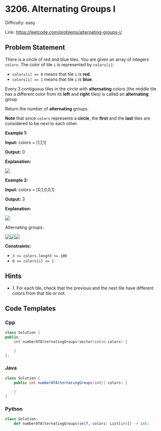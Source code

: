 # 3206. Alternating Groups I

Difficulty: easy

Link: https://leetcode.com/problems/alternating-groups-i/

## Problem Statement

There is a circle of red and blue tiles. You are given an array of integers `colors`. The color of tile `i` is represented by `colors[i]`:

* `colors[i] == 0` means that tile `i` is **red**.
* `colors[i] == 1` means that tile `i` is **blue**.

Every 3 contiguous tiles in the circle with **alternating** colors (the middle tile has a different color from its **left** and **right** tiles) is called an **alternating** group.

Return the number of **alternating** groups.

**Note** that since `colors` represents a **circle**, the **first** and the **last** tiles are considered to be next to each other.

**Example 1:**

**Input:** colors \= \[1,1,1]

**Output:** 0

**Explanation:**

![](https://assets.leetcode.com/uploads/2024/05/16/image_2024-05-16_23-53-171.png)

**Example 2:**

**Input:** colors \= \[0,1,0,0,1]

**Output:** 3

**Explanation:**

![](https://assets.leetcode.com/uploads/2024/05/16/image_2024-05-16_23-47-491.png)

Alternating groups:

**![](https://assets.leetcode.com/uploads/2024/05/16/image_2024-05-16_23-50-441.png)**![](https://assets.leetcode.com/uploads/2024/05/16/image_2024-05-16_23-48-211.png)**![](https://assets.leetcode.com/uploads/2024/05/16/image_2024-05-16_23-49-351.png)**

**Constraints:**

* `3 <= colors.length <= 100`
* `0 <= colors[i] <= 1`

## Hints

- 1\. For each tile, check that the previous and the next tile have different colors from that tile or not.

## Code Templates

### Cpp
```cpp
class Solution {
public:
    int numberOfAlternatingGroups(vector<int>& colors) {
        
    }
};
```

### Java
```java
class Solution {
    public int numberOfAlternatingGroups(int[] colors) {
        
    }
}
```

### Python
```python
class Solution:
    def numberOfAlternatingGroups(self, colors: List[int]) -> int:
        
```

